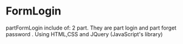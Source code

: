 # FormLogin
partFormLogin include of: 2 part. They are part login and part forget password . Using HTML,CSS and JQuery (JavaScript's library)
